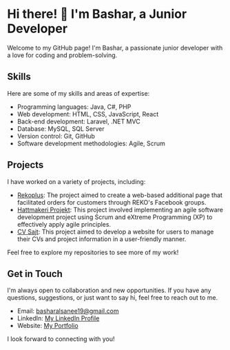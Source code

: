 <h1>Hi there! 👋 I'm Bashar, a Junior Developer</h1>

<p>Welcome to my GitHub page! I'm Bashar, a passionate junior developer with a love for coding and problem-solving.</p>

<h2>Skills</h2>

<p>Here are some of my skills and areas of expertise:</p>

<ul>
  <li>Programming languages: Java, C#, PHP</li>
  <li>Web development: HTML, CSS, JavaScript, React</li>
  <li>Back-end development: Laravel, .NET MVC</li>
  <li>Database: MySQL, SQL Server</li>
  <li>Version control: Git, GitHub</li>
  <li>Software development methodologies: Agile, Scrum</li>
</ul>

<h2>Projects</h2>

<p>I have worked on a variety of projects, including:</p>

<ul>
  <li><a href="https://rekoplus.se">Rekoplus</a>: The project aimed to create a web-based additional page that facilitated orders for customers through REKO's Facebook groups.</li>
  <li><a href="https://github.com/basharalsaneh/HatProject">Hattmakeri Projekt</a>: This project involved implementing an agile software development project using Scrum and eXtreme Programming (XP) to effectively apply agile principles.</li>
  <li><a href="https://github.com/basharalsaneh/CVSite">CV Sajt</a>: This project aimed to develop a website for users to manage their CVs and project information in a user-friendly manner.</li>
</ul>

<p>Feel free to explore my repositories to see more of my work!</p>

<h2>Get in Touch</h2>

<p>I'm always open to collaboration and new opportunities. If you have any questions, suggestions, or just want to say hi, feel free to reach out to me.</p>

<ul>
  <li>Email: <a href="mailto:basharalsanee19@gmail.com">basharalsanee19@gmail.com</a></li>
  <li>LinkedIn: <a href="https://www.linkedin.com/in/bashar-alsaneh/">My LinkedIn Profile</a></li>
  <li>Website: <a href="https://basharalsaneh.github.io/PortfolioPro/">My Portfolio</a></li>
</ul>

<p>I look forward to connecting with you!</p>
